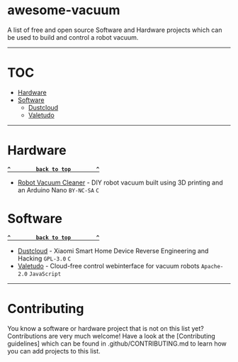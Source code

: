 # awesome-vacuum

A list of free and open source Software and Hardware projects which can be used to build and control a robot vacuum.

--------------------

# TOC

- [Hardware](#hardware)
- [Software](#software)
  - [Dustcloud](#dustcloud)
  - [Valetudo](#valetudo)

--------------------

# Hardware

**[`^        back to top        ^`](#)**

- [Robot Vacuum Cleaner](https://www.myminifactory.com/object/3d-print-101108) - DIY robot vacuum built using 3D printing and an Arduino Nano `BY-NC-SA` `C`

# Software

**[`^        back to top        ^`](#)**

- [Dustcloud](https://github.com/dgiese/dustcloud) - Xiaomi Smart Home Device Reverse Engineering and Hacking `GPL-3.0` `C`
- [Valetudo](https://github.com/Hypfer/Valetudo) - Cloud-free control webinterface for vacuum robots `Apache-2.0` `JavaScript`

--------------------

# Contributing

You know a software or hardware project that is not on this list yet? Contributions are very much welcome! Have a look at the [Contributing guidelines] which can be found in .github/CONTRIBUTING.md to learn how you can add projects to this list.
